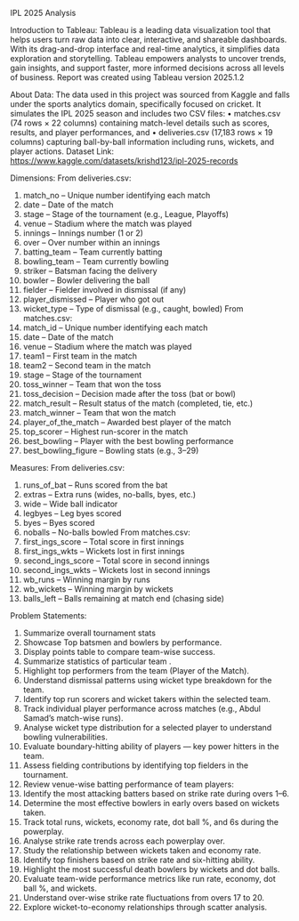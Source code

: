 IPL 2025 Analysis

Introduction to Tableau:
Tableau is a leading data visualization tool that helps users turn raw data into clear, interactive, and shareable dashboards. With its drag-and-drop interface and real-time analytics, it simplifies data exploration and storytelling. Tableau empowers analysts to uncover trends, gain insights, and support faster, more informed decisions across all levels of business. Report was created using Tableau version 2025.1.2

About Data: 
The data used in this project was sourced from Kaggle and falls under the sports analytics domain, specifically focused on cricket. It simulates the IPL 2025 season and includes two CSV files:
•	matches.csv (74 rows × 22 columns) containing match-level details such as scores, results, and player performances, and
•	deliveries.csv (17,183 rows × 19 columns) capturing ball-by-ball information including runs, wickets, and player actions.
Dataset Link: https://www.kaggle.com/datasets/krishd123/ipl-2025-records 

Dimensions:
From deliveries.csv:
1. match_no – Unique number identifying each match
2. date – Date of the match
3.	stage – Stage of the tournament (e.g., League, Playoffs)
4.	venue – Stadium where the match was played
5.	innings – Innings number (1 or 2)
6. over – Over number within an innings
7.	batting_team – Team currently batting
8.	bowling_team – Team currently bowling
9.	striker – Batsman facing the delivery
10.	bowler – Bowler delivering the ball
11.	fielder – Fielder involved in dismissal (if any)
12.	player_dismissed – Player who got out
13.	wicket_type – Type of dismissal (e.g., caught, bowled)
From matches.csv:
1.	match_id – Unique number identifying each match
2.	date – Date of the match
3.	venue – Stadium where the match was played
4.	team1 – First team in the match
5.	team2 – Second team in the match
6.	stage – Stage of the tournament
7.	toss_winner – Team that won the toss
8.	toss_decision – Decision made after the toss (bat or bowl)
9.	match_result – Result status of the match (completed, tie, etc.)
10.	match_winner – Team that won the match
11.	player_of_the_match – Awarded best player of the match
12.	top_scorer – Highest run-scorer in the match
13.	best_bowling – Player with the best bowling performance
14.	best_bowling_figure – Bowling stats (e.g., 3–29)

Measures:
From deliveries.csv:
1.	runs_of_bat – Runs scored from the bat
2.	extras – Extra runs (wides, no-balls, byes, etc.)
3.	wide – Wide ball indicator
4.	legbyes – Leg byes scored
5.	byes – Byes scored
6.	noballs – No-balls bowled
From matches.csv:
1.	first_ings_score – Total score in first innings
2.	first_ings_wkts – Wickets lost in first innings
3.	second_ings_score – Total score in second innings
4.	second_ings_wkts – Wickets lost in second innings
5.	wb_runs – Winning margin by runs
6.	wb_wickets – Winning margin by wickets
7.	balls_left – Balls remaining at match end (chasing side)

Problem Statements:
1. Summarize overall tournament stats
2. Showcase Top batsmen and bowlers by performance.
3. Display points table to compare team-wise success.
4. Summarize statistics of particular team .
5. Highlight top performers from the team (Player of the Match).
6. Understand dismissal patterns using wicket type breakdown for the team.
7. Identify top run scorers and wicket takers within the selected team.
8. Track individual player performance across matches (e.g., Abdul Samad’s match-wise runs).
9. Analyse wicket type distribution for a selected player to understand bowling vulnerabilities.
10. Evaluate boundary-hitting ability of players — key power hitters in the team.
11. Assess fielding contributions by identifying top fielders in the tournament.
12. Review venue-wise batting performance of team players:
13. Identify the most attacking batters based on strike rate during overs 1–6.
14. Determine the most effective bowlers in early overs based on wickets taken.
15. Track total runs, wickets, economy rate, dot ball %, and 6s during the powerplay.
16. Analyse strike rate trends across each powerplay over.
17. Study the relationship between wickets taken and economy rate.
18. Identify top finishers based on strike rate and six-hitting ability.
19. Highlight the most successful death bowlers by wickets and dot balls.
20. Evaluate team-wide performance metrics like run rate, economy, dot ball %, and wickets.
21. Understand over-wise strike rate fluctuations from overs 17 to 20.
22. Explore wicket-to-economy relationships through scatter analysis.
 
